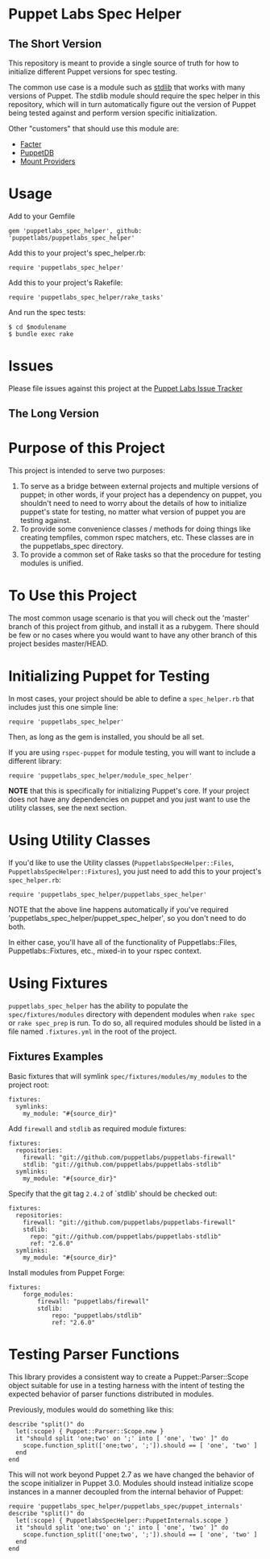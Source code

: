 Puppet Labs Spec Helper
=======================

The Short Version
-----------------

This repository is meant to provide a single source of truth for how to
initialize different Puppet versions for spec testing.

The common use case is a module such as
[stdlib](http://forge.puppetlabs.com/puppetlabs/stdlib) that works with many
versions of Puppet.  The stdlib module should require the spec helper in this
repository, which will in turn automatically figure out the version of Puppet
being tested against and perform version specific initialization.

Other "customers" that should use this module are:

 * [Facter](https://github.com/puppetlabs/facter)
 * [PuppetDB](https://github.com/puppetlabs/puppetdb)
 * [Mount Providers](https://github.com/puppetlabs/puppetlabs-mount_providers)

Usage
=====

Add to your Gemfile

    gem 'puppetlabs_spec_helper', github: 'puppetlabs/puppetlabs_spec_helper'

Add this to your project's spec\_helper.rb:

    require 'puppetlabs_spec_helper'

Add this to your project's Rakefile:

    require 'puppetlabs_spec_helper/rake_tasks'

And run the spec tests:

    $ cd $modulename
    $ bundle exec rake

Issues
======

Please file issues against this project at the [Puppet Labs Issue
Tracker](https://tickets.puppetlabs.com/browse/MODULES)

The Long Version
----------------

Purpose of this Project
=======================

This project is intended to serve two purposes:

1. To serve as a bridge between external projects and multiple versions of puppet;
   in other words, if your project has a dependency on puppet, you shouldn't need
   to need to worry about the details of how to initialize puppet's state for
   testing, no matter what version of puppet you are testing against.
2. To provide some convenience classes / methods for doing things like creating
   tempfiles, common rspec matchers, etc.  These classes are in the puppetlabs\_spec
   directory.
3. To provide a common set of Rake tasks so that the procedure for testing modules
   is unified.

To Use this Project
===================

The most common usage scenario is that you will check out the 'master'
branch of this project from github, and install it as a rubygem.
There should be few or no cases where you would want to have any other
branch of this project besides master/HEAD.

Initializing Puppet for Testing
===============================

In most cases, your project should be able to define a `spec_helper.rb` that
includes just this one simple line:

    require 'puppetlabs_spec_helper'

Then, as long as the gem is installed, you should be all set.

If you are using `rspec-puppet` for module testing, you will want to include a
different library:

    require 'puppetlabs_spec_helper/module_spec_helper'

**NOTE** that this is specifically for initializing Puppet's core.  If your
project does not have any dependencies on puppet and you just want to use the
utility classes, see the next section.


Using Utility Classes
=====================
If you'd like to use the Utility classes (`PuppetlabsSpecHelper::Files`,
`PuppetlabsSpecHelper::Fixtures`), you just need to add this to your project's
`spec_helper.rb`:

    require 'puppetlabs_spec_helper/puppetlabs_spec_helper'

NOTE that the above line happens automatically if you've required
'puppetlabs\_spec\_helper/puppet\_spec\_helper', so you don't need to do both.

In either case, you'll have all of the functionality of Puppetlabs::Files,
Puppetlabs::Fixtures, etc., mixed-in to your rspec context.

Using Fixtures
==============
`puppetlabs_spec_helper` has the ability to populate the
`spec/fixtures/modules` directory with dependent modules when `rake spec` or
`rake spec_prep` is run. To do so, all required modules should be listed in a
file named `.fixtures.yml` in the root of the project.

Fixtures Examples
-----------------
Basic fixtures that will symlink `spec/fixtures/modules/my_modules` to the
project root:

    fixtures:
      symlinks:
        my_module: "#{source_dir}"


Add `firewall` and `stdlib` as required module fixtures:

    fixtures:
      repositories:
        firewall: "git://github.com/puppetlabs/puppetlabs-firewall"
        stdlib: "git://github.com/puppetlabs/puppetlabs-stdlib"
      symlinks:
        my_module: "#{source_dir}"

Specify that the git tag `2.4.2` of `stdlib' should be checked out:

    fixtures:
      repositories:
        firewall: "git://github.com/puppetlabs/puppetlabs-firewall"
        stdlib:
          repo: "git://github.com/puppetlabs/puppetlabs-stdlib"
          ref: "2.6.0"
      symlinks:
        my_module: "#{source_dir}"

Install modules from Puppet Forge:

    fixtures:
        forge_modules:
            firewall: "puppetlabs/firewall"
            stdlib:
                repo: "puppetlabs/stdlib"
                ref: "2.6.0"


Testing Parser Functions
========================

This library provides a consistent way to create a Puppet::Parser::Scope object
suitable for use in a testing harness with the intent of testing the expected
behavior of parser functions distributed in modules.

Previously, modules would do something like this:

    describe "split()" do
      let(:scope) { Puppet::Parser::Scope.new }
      it "should split 'one;two' on ';' into [ 'one', 'two' ]" do
        scope.function_split(['one;two', ';']).should == [ 'one', 'two' ]
      end
    end

This will not work beyond Puppet 2.7 as we have changed the behavior of the
scope initializer in Puppet 3.0.  Modules should instead initialize scope
instances in a manner decoupled from the internal behavior of Puppet:

    require 'puppetlabs_spec_helper/puppetlabs_spec/puppet_internals'
    describe "split()" do
      let(:scope) { PuppetlabsSpecHelper::PuppetInternals.scope }
      it "should split 'one;two' on ';' into [ 'one', 'two' ]" do
        scope.function_split(['one;two', ';']).should == [ 'one', 'two' ]
      end
    end
